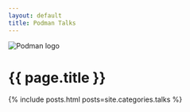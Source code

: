 ```yaml
---
layout: default
title: Podman Talks
---
```


![Podman logo](../images/podman.svg)

# {{ page.title }}

{% include posts.html posts=site.categories.talks %}
